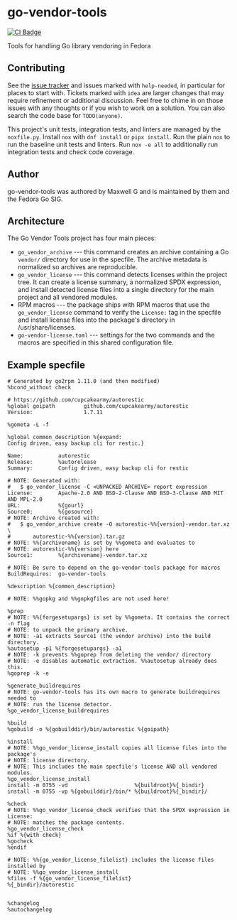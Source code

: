 <!--
Copyright (C) 2024 Maxwell G <maxwell@gtmx.me>
SPDX-License-Identifier: MIT
-->

# go-vendor-tools

[![CI Badge](https://gitlab.com/gotmax23/go-vendor-tools/badges/main/pipeline.svg)](https://gitlab.com/gotmax23/go-vendor-tools/-/commits/main)

Tools for handling Go library vendoring in Fedora

## Contributing

See the [issue tracker] and issues marked with `help-needed`, in particular for
places to start with.
Tickets marked with `idea` are larger changes that may require refinement or
additional discussion.
Feel free to chime in on those issues with any thoughts or if you wish to work
on a solution.
You can also search the code base for `TODO(anyone)`.

This project's unit tests, integration tests, and linters are managed by the
`noxfile.py`.
Install `nox` with `dnf install` or `pipx install`.
Run the plain `nox` to run the baseline unit tests and linters.
Run `nox -e all` to additionally run integration tests and check code coverage.

[issue tracker]: https://gitlab.com/gotmax23/go-vendor-tools/-/issues

## Author

go-vendor-tools was authored by Maxwell G and is maintained by them and the
Fedora Go SIG.

## Architecture

The Go Vendor Tools project has four main pieces:

- `go_vendor_archive` --- this command creates an archive containing a Go
  `vendor/` directory for use in the specfile. The archive metadata is
  normalized so archives are reproducible.
- `go_vendor_license` --- this command detects licenses within the project
  tree. It can create a license summary, a normalized SPDX expression, and
  install detected license files into a single directory for the main project
  and all vendored modules.
- RPM macros --- the package ships with RPM macros that use the
  `go_vendor_license` command to verify the `License:` tag in the specfile and
  install license files into the package's directory in /usr/share/licenses.
- `go-vendor-license.toml` --- settings for the two commands and the macros are
  specified in this shared configuration file.

## Example specfile

``` spec
# Generated by go2rpm 1.11.0 (and then modified)
%bcond_without check

# https://github.com/cupcakearmy/autorestic
%global goipath         github.com/cupcakearmy/autorestic
Version:                1.7.11

%gometa -L -f

%global common_description %{expand:
Config driven, easy backup cli for restic.}

Name:           autorestic
Release:        %autorelease
Summary:        Config driven, easy backup cli for restic

# NOTE: Generated with:
#   $ go_vendor_license -C <UNPACKED ARCHIVE> report expression
License:        Apache-2.0 AND BSD-2-Clause AND BSD-3-Clause AND MIT AND MPL-2.0
URL:            %{gourl}
Source0:        %{gosource}
# NOTE: Archive created with:
#   $ go_vendor_archive create -O autorestic-%%{version}-vendor.tar.xz \
#       autorestic-%%{version}.tar.gz
# NOTE: %%{archivename} is set by %%gometa and evaluates to
# NOTE: autorestic-%%{version} here
Source1:        %{archivename}-vendor.tar.xz

# NOTE: Be sure to depend on the go-vendor-tools package for macros
BuildRequires:  go-vendor-tools

%description %{common_description}

# NOTE: %%gopkg and %%gopkgfiles are not used here!

%prep
# NOTE: %%{forgesetupargs} is set by %%gometa. It contains the correct -n flag
# NOTE: to unpack the primary archive.
# NOTE: -a1 extracts Source1 (the vendor archive) into the build directory.
%autosetup -p1 %{forgesetupargs} -a1
# NOTE: -k prevents %%goprep from deleting the vendor/ directory
# NOTE: -e disables automatic extraction. %%autosetup already does this.
%goprep -k -e

%generate_buildrequires
# NOTE: go-vendor-tools has its own macro to generate buildrequires needed to
# NOTE: run the license detector.
%go_vendor_license_buildrequires

%build
%gobuild -o %{gobuilddir}/bin/autorestic %{goipath}

%install
# NOTE: %%go_vendor_license_install copies all license files into the package's
# NOTE: license directory.
# NOTE: This includes the main specfile's license AND all vendored modules.
%go_vendor_license_install
install -m 0755 -vd                     %{buildroot}%{_bindir}
install -m 0755 -vp %{gobuilddir}/bin/* %{buildroot}%{_bindir}/

%check
# NOTE: %%go_vendor_license_check verifies that the SPDX expression in License:
# NOTE: matches the package contents.
%go_vendor_license_check
%if %{with check}
%gocheck
%endif

# NOTE: %%{go_vendor_license_filelist} includes the license files installed by
# NOTE: %%go_vendor_license_install
%files -f %{go_vendor_license_filelist}
%{_bindir}/autorestic


%changelog
%autochangelog
```
